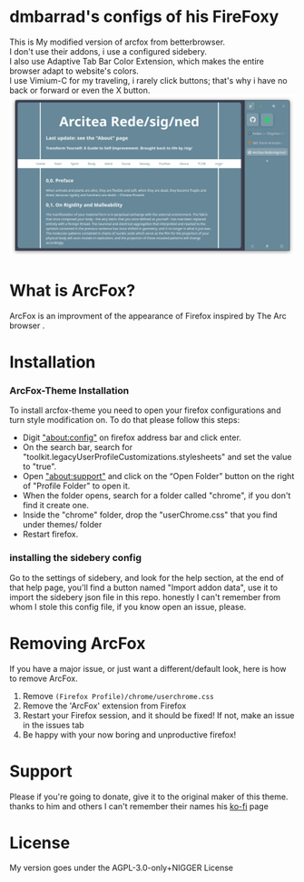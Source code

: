 # dmbarrad's configs of his FireFoxy
This is My modified version of arcfox from betterbrowser.  
I don't use their addons, i use a configured sidebery.  
I also use Adaptive Tab Bar Color Extension, which makes the entire browser adapt to website's colors.  
I use Vimium-C for my traveling, i rarely click buttons; that's why i have no back or forward or even the X button.  
![An Overview of my Setup](.overview.png)

# What is ArcFox?
ArcFox is an improvment of the appearance of Firefox inspired by The Arc browser . 

# Installation
### ArcFox-Theme Installation
To install arcfox-theme you need to open your firefox configurations and turn style modification on. To do that please follow this steps:
- Digit <a href="about:config">"about:config"</a> on firefox address bar and click enter.
- On the search bar, search for "toolkit.legacyUserProfileCustomizations.stylesheets" and set the value to "true".
- Open <a href="about:support">"about:support"</a> and click on the “Open Folder” button on the right of "Profile Folder" to open it.
- When the folder opens, search for a folder called "chrome", if you don't find it create one.
- Inside the "chrome" folder, drop the "userChrome.css" that you find under themes/ folder
- Restart firefox.
### installing the sidebery config
Go to the settings of sidebery, and look for the help section, at the end of that help page, you'll find a button named "Import addon data", use it to import the sidebery json file in this repo.
honestly I can't remember from whom I stole this config file, if you know open an issue, please.
# Removing ArcFox
If you have a major issue, or just want a different/default look, here is how to remove ArcFox.
1. Remove `(Firefox Profile)/chrome/userchrome.css`
2. Remove the 'ArcFox' extension from Firefox
3. Restart your Firefox session, and it should be fixed! If not, make an issue in the issues tab
4. Be happy with your now boring and unproductive firefox!

# Support
Please if you're going to donate, give it to the original maker of this theme. thanks to him and others I can't remember their names 
his [ko-fi](https://ko-fi.com/nikollesan) page

# License
My version goes under the AGPL-3.0-only+NIGGER License
